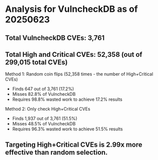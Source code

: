 # Analysis for VulncheckDB as of 20250623

## Total VulncheckDB CVEs: 3,761
## Total High and Critical CVEs: 52,358 (out of 299,015 total CVEs)

Method 1: Random coin flips (52,358 times - the number of High+Critical CVEs)
  - Finds 647 out of 3,761 (17.2%)
  - Misses 82.8% of VulncheckDB
  - Requires 98.8% wasted work to achieve 17.2% results

Method 2: Only check High+Critical CVEs
  - Finds 1,937 out of 3,761 (51.5%)
  - Misses 48.5% of VulncheckDB
  - Requires 96.3% wasted work to achieve 51.5% results

## Targeting High+Critical CVEs is 2.99x more effective than random selection.
